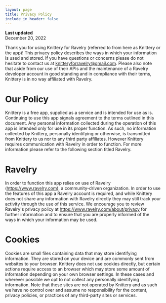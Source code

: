 ```yaml
---
layout: page
title: Privacy Policy
include_in_header: false
---
```


**Last updated**  
December 20, 2022

Thank you for using Knittery for Ravelry (referred to from here as Knittery or the app)! This privacy policy describes the ways in which your information is used and stored. If you have questions or concerns please do not hesitate to contact us at knitteryforravelry@gmail.com. Please also note that aside from our use of their APIs and the maintenance of a Ravelry developer account in good standing and in compliance with their terms, Knittery is in no way affiliated with Ravelry.

# Our Policy
Knittery is a free app, supplied as a service and is intended for use as is. Continuing to use this app signals agreement to the terms outlined in this document. Any personal information collected during the operation of this app is intended only for use in its proper function. As such, no information collected by Knittery, personally identifying or otherwise, is transmitted from Knittery to us nor to any third party affiliates. However Knittery requires communication with Ravelry in order to function. For more information please refer to the following section titled Ravelry.

# Ravelry
In order to function this app relies on use of Ravelry (<https://www.ravelry.com>), a community-driven organization. In order to use the features of this app a Ravelry account is required, and while Knittery does not share any information with Ravelry directly they may still track your activity through the use of this service. We encourage you to review Ravelry's privacy policy at <https://www.ravelry.com/about/privacy> for further information and to ensure that you are properly informed of the ways in which your information may be used.

# Cookies
Cookies are small files containing data that may store identifying information. They are stored on your device and are commonly sent from websites to your browser. Knittery does not use cookies directly, but certain actions require access to an browser which may store some amount of information depending on your own browser settings. In these cases and wherever possible we opt to not collect any personally identifying information. Note that these sites are not operated by Knittery and as such we have no control over and assume no responsibility for the content, privacy policies, or practices of any third-party sites or services.
